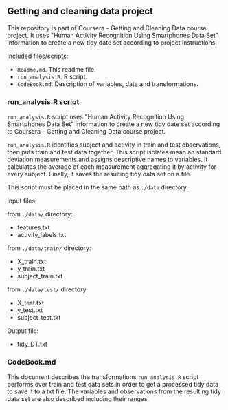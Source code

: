 ## Getting and cleaning data project

This repository is part of Coursera - Getting and Cleaning Data course project. 
It uses "Human Activity Recognition Using Smartphones Data Set" 
information to create a new tidy date set according to project instructions.  

Included files/scripts:

- `Readme.md`. This readme file.
- `run_analysis.R`. R script.
- `CodeBook.md`. Description of variables, data and transformations.

### run_analysis.R script

`run_analysis.R` script uses "Human Activity Recognition Using Smartphones Data Set" 
information to create a new tidy date set according to Coursera - Getting and 
Cleaning Data course project.

`run_analysis.R` identifies subject and activity in train and test observations, 
then puts train and test data together. This script isolates mean an standard 
deviation measurements and assigns descriptive names to variables. It calculates 
the average of each measurement aggregating it by activity for every subject. Finally, 
it saves the resulting tidy data set on a file.

This script must be placed in the same path as `./data` directory.

Input files:

from `./data/` directory: 
  * features.txt
  * activity_labels.txt
  
from `./data/train/` directory:  
  * X_train.txt
  * y_train.txt
  * subject_train.txt
  
from `./data/test/` directory:
  * X_test.txt
  * y_test.txt
  * subject_test.txt

Output file:

  * tidy_DT.txt

### CodeBook.md

This document describes the transformations `run_analysis.R` script performs over 
train and test data sets in order to get a processed tidy data to save it to a txt file.
The variables and observations from the resulting tidy data set are also described including their ranges.